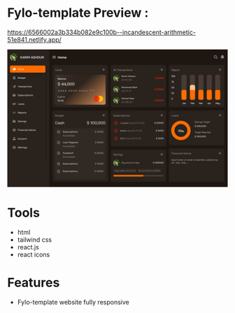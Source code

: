 # Fylo-template Preview :

https://6566002a3b334b082e9c100b--incandescent-arithmetic-51e841.netlify.app/

<img src="./image.png"> <br>

# Tools

- html <br>
- tailwind css <br>
- react.js <br>
- react icons <br>

# Features

- Fylo-template website fully responsive<br>
